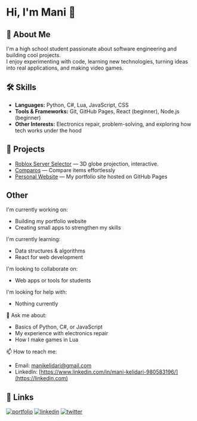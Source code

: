 # Hi, I'm Mani 👋


## 🚀 About Me  
I'm a high school student passionate about software engineering and building cool projects.  
I enjoy experimenting with code, learning new technologies, turning ideas into real applications, and making video games.  
## 🛠 Skills
- **Languages:** Python, C#, Lua, JavaScript, CSS
- **Tools & Frameworks:** Git, GitHub Pages, React (beginner), Node.js (beginner)  
- **Other Interests:** Electronics repair, problem-solving, and exploring how tech works under the hood  
## 📂 Projects  
- [Roblox Server Selector](https://github.com/Manikel/RRS) — 3D globe projection, interactive.
- [Comparos](https://github.com/Manikel/Comparos/) — Compare items effortlessly 
- [Personal Website](https://Manikel.github.io) — My portfolio site hosted on GitHub Pages    

## Other
 I'm currently working on:  
- Building my portfolio website  
- Creating small apps to strengthen my skills  

 I'm currently learning:  
- Data structures & algorithms  
- React for web development  

 I'm looking to collaborate on:
- Web apps or tools for students  

 I'm looking for help with:  
- Nothing currently

💬 Ask me about:  
- Basics of Python, C#, or JavaScript  
- My experience with electronics repair
- How I make games in Lua

📫 How to reach me:  
- Email: manikelidari@gmail.com 
- LinkedIn: [https://www.linkedin.com/in/mani-kelidari-980583196/](https://linkedin.com)  
## 🔗 Links
[![portfolio](https://img.shields.io/badge/my_portfolio-000?style=for-the-badge&logo=ko-fi&logoColor=white)](https://katherineoelsner.com/)
[![linkedin](https://img.shields.io/badge/linkedin-0A66C2?style=for-the-badge&logo=linkedin&logoColor=white)](https://www.linkedin.com/)
[![twitter](https://img.shields.io/badge/twitter-1DA1F2?style=for-the-badge&logo=twitter&logoColor=white)](https://twitter.com/)

